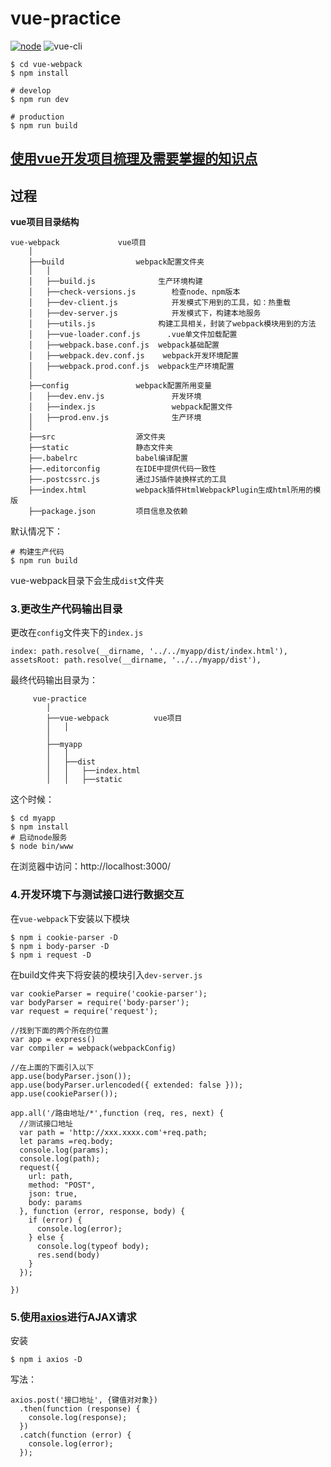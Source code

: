 # vue-practice

<a href="https://nodejs.org">![node](https://img.shields.io/badge/node-v6.10.0-green)</a>
![vue-cli](https://img.shields.io/badge/vue--cli-v2.8.2-green)

```
$ cd vue-webpack
$ npm install

# develop
$ npm run dev

# production
$ npm run build
```

## [使用vue开发项目梳理及需要掌握的知识点](http://reahink.com/2017/09/%E4%BD%BF%E7%94%A8vue%E5%BC%80%E5%8F%91%E9%A1%B9%E7%9B%AE%E6%A2%B3%E7%90%86%E5%8F%8A%E9%9C%80%E8%A6%81%E6%8E%8C%E6%8F%A1%E7%9A%84%E7%9F%A5%E8%AF%86%E7%82%B9/)


## 过程

__vue项目目录结构__
```
vue-webpack				vue项目
    │
    ├──build				webpack配置文件夹
    │   │
    │   ├──build.js				 生产环境构建
    │   ├──check-versions.js		检查node、npm版本
    │   ├──dev-client.js			开发模式下用到的工具，如：热重载
    │   ├──dev-server.js			开发模式下，构建本地服务
    │   ├──utils.js				 构建工具相关，封装了webpack模块用到的方法
    │   ├──vue-loader.conf.js	   .vue单文件加载配置
    │   ├──webpack.base.conf.js	 webpack基础配置
    │   ├──webpack.dev.conf.js	  webpack开发环境配置
    │   ├──webpack.prod.conf.js	 webpack生产环境配置
    │
    ├──config				webpack配置所用变量
    │   ├──dev.env.js				开发环境
    │   ├──index.js					webpack配置文件
    │   ├──prod.env.js				生产环境
    │
    ├──src 					源文件夹
    ├──static 				静态文件夹
    ├──.babelrc				babel编译配置
    ├──.editorconfig		在IDE中提供代码一致性
    ├──.postcssrc.js		通过JS插件装换样式的工具
    ├──index.html			webpack插件HtmlWebpackPlugin生成html所用的模版
    ├──package.json			项目信息及依赖
```
默认情况下：

```
# 构建生产代码
$ npm run build
```
vue-webpack目录下会生成```dist```文件夹

### 3.更改生产代码输出目录
更改在```config```文件夹下的```index.js```

```
index: path.resolve(__dirname, '../../myapp/dist/index.html'),
assetsRoot: path.resolve(__dirname, '../../myapp/dist'),
```
最终代码输出目录为：

```
	 vue-practice
        │
        ├──vue-webpack			vue项目
        │   │
        │
        ├──myapp
        │   │
        │   ├──dist
        │   │   ├──index.html
        │   │   ├──static

```
这个时候：
```
$ cd myapp
$ npm install
# 启动node服务
$ node bin/www
```
在浏览器中访问：http://localhost:3000/

### 4.开发环境下与测试接口进行数据交互

在```vue-webpack```下安装以下模块

```
$ npm i cookie-parser -D
$ npm i body-parser -D
$ npm i request -D
```

在build文件夹下将安装的模块引入```dev-server.js```

```
var cookieParser = require('cookie-parser');
var bodyParser = require('body-parser');
var request = require('request');

//找到下面的两个所在的位置
var app = express()
var compiler = webpack(webpackConfig)

//在上面的下面引入以下
app.use(bodyParser.json());
app.use(bodyParser.urlencoded({ extended: false }));
app.use(cookieParser());

app.all('/路由地址/*',function (req, res, next) {
  //测试接口地址
  var path = 'http://xxx.xxxx.com'+req.path;
  let params =req.body;
  console.log(params);
  console.log(path);
  request({
    url: path,
    method: "POST",
    json: true,
    body: params
  }, function (error, response, body) {
    if (error) {
      console.log(error);
    } else {
      console.log(typeof body);
      res.send(body)
    }
  });

})
```

### 5.使用[axios](https://github.com/mzabriskie/axios)进行AJAX请求
安装

```
$ npm i axios -D
```
写法：

```
axios.post('接口地址', {键值对对象})
  .then(function (response) {
    console.log(response);
  })
  .catch(function (error) {
    console.log(error);
  });
```
